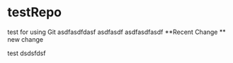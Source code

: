 # testRepo
test for using Git
asdfasdfdasf
asdfasdf
asdfasdfasdf
**Recent Change
** new change


test
dsdsfdsf
